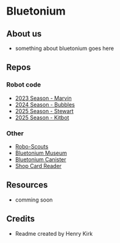 # Bluetonium

## About us
* something about bluetonium goes here

## Repos 
### Robot code
* [2023 Season - Marvin](https://github.com/Bluetonium/Bluetonium2023)
* [2024 Season - Bubbles](https://github.com/Bluetonium/Bluetonium2024)
* [2025 Season - Stewart](https://github.com/Bluetonium/Bluetonium2025)
* [2025 Season - Kitbot](https://github.com/Bluetonium/Kitbot2025)
### Other
* [Robo-Scouts](https://github.com/Bluetonium/RoboScouts)
* [Bluetonium Museum](https://github.com/Bluetonium/BluetoniumMuseum)
* [Bluetonium Canister](https://github.com/Bluetonium/Bluetonium-Canister)
* [Shop Card Reader](https://github.com/Bluetonium/Shop-Card-Reader)

## Resources
* comming soon

## Credits
* Readme created by Henry Kirk
